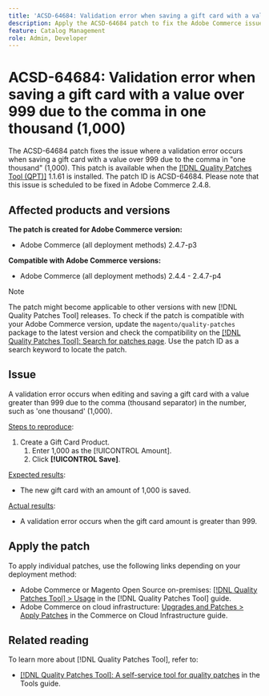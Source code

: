 ```yaml
---
title: 'ACSD-64684: Validation error when saving a gift card with a value over 999 due to the comma in one thousand (1,000)'
description: Apply the ACSD-64684 patch to fix the Adobe Commerce issue where a validation error occurs when saving a gift card with a value over 999 due to the comma in "one thousand" (1,000).
feature: Catalog Management
role: Admin, Developer
---
```


# ACSD-64684: Validation error when saving a gift card with a value over 999 due to the comma in one thousand (1,000)

The ACSD-64684 patch fixes the issue where a validation error occurs when saving a gift card with a value over 999 due to the comma in "one thousand" (1,000). This patch is available when the [[!DNL Quality Patches Tool (QPT)]](/help/tools/quality-patches-tool/quality-patches-tool-to-self-serve-quality-patches.md) 1.1.61 is installed. The patch ID is ACSD-64684. Please note that this issue is scheduled to be fixed in Adobe Commerce 2.4.8.

## Affected products and versions

**The patch is created for Adobe Commerce version:**

* Adobe Commerce (all deployment methods) 2.4.7-p3

**Compatible with Adobe Commerce versions:**

* Adobe Commerce (all deployment methods) 2.4.4 - 2.4.7-p4

>[!NOTE]
>
>The patch might become applicable to other versions with new [!DNL Quality Patches Tool] releases. To check if the patch is compatible with your Adobe Commerce version, update the `magento/quality-patches` package to the latest version and check the compatibility on the [[!DNL Quality Patches Tool]: Search for patches page](https://experienceleague.adobe.com/tools/commerce-quality-patches/index.html). Use the patch ID as a search keyword to locate the patch.

## Issue

A validation error occurs when editing and saving a gift card with a value greater than 999 due to the comma (thousand separator) in the number, such as 'one thousand' (1,000).

<u>Steps to reproduce</u>:

1. Create a Gift Card Product.
    1. Enter 1,000 as the [!UICONTROL Amount].
    1. Click **[!UICONTROL Save]**.

<u>Expected results</u>:

* The new gift card with an amount of 1,000 is saved.

<u>Actual results</u>:

* A validation error occurs when the gift card amount is greater than 999.

## Apply the patch

To apply individual patches, use the following links depending on your deployment method:

* Adobe Commerce or Magento Open Source on-premises: [[!DNL Quality Patches Tool] > Usage](/help/tools/quality-patches-tool/usage.md) in the [!DNL Quality Patches Tool] guide.
* Adobe Commerce on cloud infrastructure: [Upgrades and Patches > Apply Patches](https://experienceleague.adobe.com/docs/commerce-cloud-service/user-guide/develop/upgrade/apply-patches.html) in the Commerce on Cloud Infrastructure guide.

## Related reading

To learn more about [!DNL Quality Patches Tool], refer to:

* [[!DNL Quality Patches Tool]: A self-service tool for quality patches](/help/tools/quality-patches-tool/quality-patches-tool-to-self-serve-quality-patches.md) in the Tools guide.

